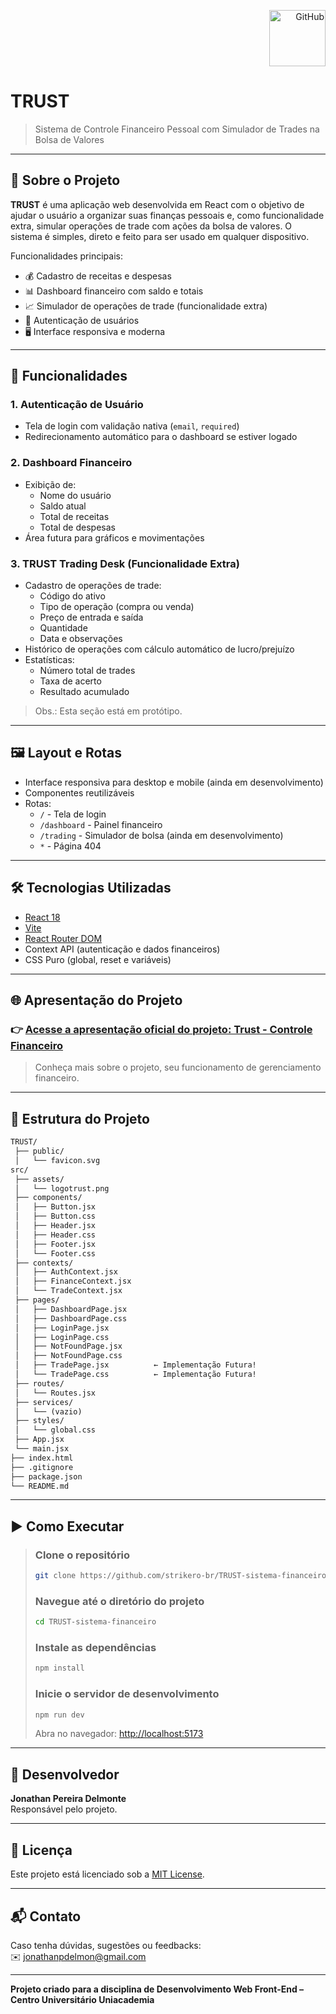 <p align="right">
  <a href="https://github.com/strikero-br/TRUST-sistema-financeiro">
    <img src="https://img.icons8.com/win10/200/228BE6/github.png" alt="GitHub" width="90" height="90">
  </a>
</p>

# TRUST

> Sistema de Controle Financeiro Pessoal com Simulador de Trades na Bolsa de Valores

---

## 🎯 Sobre o Projeto

**TRUST** é uma aplicação web desenvolvida em React com o objetivo de ajudar o usuário a organizar suas finanças pessoais e, como funcionalidade extra, simular operações de trade com ações da bolsa de valores. O sistema é simples, direto e feito para ser usado em qualquer dispositivo.

Funcionalidades principais:

- 💰 Cadastro de receitas e despesas  
- 📊 Dashboard financeiro com saldo e totais  
- 📈 Simulador de operações de trade (funcionalidade extra)  
- 🔐 Autenticação de usuários  
- 🖥️ Interface responsiva e moderna  

---

## 🚀 Funcionalidades

### 1. Autenticação de Usuário
- Tela de login com validação nativa (`email`, `required`)
- Redirecionamento automático para o dashboard se estiver logado

### 2. Dashboard Financeiro
- Exibição de:
  - Nome do usuário
  - Saldo atual
  - Total de receitas
  - Total de despesas
- Área futura para gráficos e movimentações

### 3. TRUST Trading Desk (Funcionalidade Extra)
- Cadastro de operações de trade:
  - Código do ativo
  - Tipo de operação (compra ou venda)
  - Preço de entrada e saída
  - Quantidade
  - Data e observações
- Histórico de operações com cálculo automático de lucro/prejuízo
- Estatísticas:
  - Número total de trades
  - Taxa de acerto
  - Resultado acumulado

> Obs.: Esta seção está em protótipo.
---

## 🖼️ Layout e Rotas

- Interface responsiva para desktop e mobile (ainda em desenvolvimento)
- Componentes reutilizáveis
- Rotas:
  - `/` - Tela de login
  - `/dashboard` - Painel financeiro
  - `/trading` - Simulador de bolsa (ainda em desenvolvimento)
  - `*` - Página 404

---

## 🛠️ Tecnologias Utilizadas

- [React 18](https://reactjs.org/)
- [Vite](https://vitejs.dev/)
- [React Router DOM](https://reactrouter.com/)
- Context API (autenticação e dados financeiros)
- CSS Puro (global, reset e variáveis)

---

## 🌐 **Apresentação do Projeto**
### 👉 [Acesse a apresentação oficial do projeto: Trust - Controle Financeiro](https://.my.canva.site/)

> Conheça mais sobre o projeto, seu funcionamento de gerenciamento financeiro.

---

## 📁 Estrutura do Projeto

```txt
TRUST/
 ├── public/
 │   └── favicon.svg
src/
 ├── assets/
 │   └── logotrust.png
 ├── components/
 │   ├── Button.jsx
 │   ├── Button.css
 │   ├── Header.jsx
 │   ├── Header.css
 │   ├── Footer.jsx
 │   └── Footer.css
 ├── contexts/
 │   ├── AuthContext.jsx
 │   ├── FinanceContext.jsx
 │   └── TradeContext.jsx
 ├── pages/
 │   ├── DashboardPage.jsx
 │   ├── DashboardPage.css
 │   ├── LoginPage.jsx
 │   ├── LoginPage.css
 │   ├── NotFoundPage.jsx
 │   ├── NotFoundPage.css
 │   ├── TradePage.jsx          ← Implementação Futura!
 │   └── TradePage.css          ← Implementação Futura!
 ├── routes/
 │   └── Routes.jsx
 ├── services/
 │   └── (vazio)
 ├── styles/
 │   └── global.css
 ├── App.jsx
 └── main.jsx
├── index.html
├── .gitignore
├── package.json
└── README.md
```

---

## ▶️ Como Executar

> ### Clone o repositório
> ```bash
> git clone https://github.com/strikero-br/TRUST-sistema-financeiro
> ```
>
> ### Navegue até o diretório do projeto
> ```bash
> cd TRUST-sistema-financeiro
> ```
> 
> ### Instale as dependências
> ```bash
> npm install
> ```
>
> ### Inicie o servidor de desenvolvimento
> ```bash
> npm run dev
> ```
>
> Abra no navegador: [http://localhost:5173](http://localhost:5173)

---

## 👤 Desenvolvedor

**Jonathan Pereira Delmonte**  
Responsável pelo projeto.

---

## 📄 Licença

Este projeto está licenciado sob a [MIT License](LICENSE).

---

## 📬 Contato

Caso tenha dúvidas, sugestões ou feedbacks:  
✉️ jonathanpdelmon@gmail.com

---

**Projeto criado para a disciplina de Desenvolvimento Web Front-End – Centro Universitário Uniacademia**
